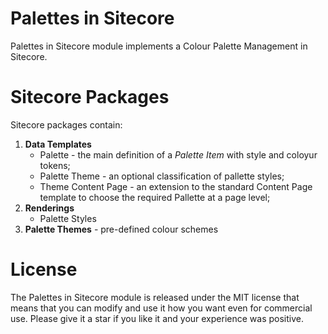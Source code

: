 # Palettes in Sitecore
Palettes in Sitecore module implements a Colour Palette Management in Sitecore.

# Sitecore Packages
Sitecore packages contain:
1. **Data Templates**
   - Palette - the main definition of a _Palette Item_ with style and coloyur tokens; 
   - Palette Theme - an optional classification of pallette styles;
   - Theme Content Page - an extension to the standard Content Page template to choose the required Pallette at a page level;
1. **Renderings**
   - Palette Styles
1. **Palette Themes** - pre-defined colour schemes
   

# License
The Palettes in Sitecore module is released under the MIT license that means that you can modify and use it how you want even for commercial use. Please give it a star if you like it and your experience was positive.
